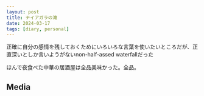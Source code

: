 ```yaml
---
layout: post
title: ナイアガラの滝
date: 2024-03-17
tags: [diary, personal]
---
```


正確に自分の感情を残しておくためにいろいろな言葉を使いたいところだが、正直深いとしか言いようがないnon-half-assed waterfallだった

ほんで夜食べた中華の居酒屋は全品美味かった。全品。
## Media

<div style="display: flex; flex-wrap: wrap; gap: 10px;"><img src="https://lh3.googleusercontent.com/lr/AAJ1LKcEC38eGCUthrpOEx75U2sq-dJrrojTW-s9wlBvPoIHehKXMlliwEjqe8huGqO_JO_XVbuLoRpo2_aJRR5anB342ukgtwp1I4Ik7YFHzU7jzlwb4_2GI1busKtz8YdgRZ_Xc3qNXxDjURBXCimXC8Dt4zs9mRE_uhAJUjNO-HpqIHOUy2oaKM4JJYE8S_1HLYw6wEjYPyCj47M0Y3DZ2bei9d5luqq5W_U90RetZ0nRkrz2Jz5YYaFVl-MB6NEf6ApfscYlAlKq0hxLWZ6_CNJ4Rp-1kKzsgLEi2Ui8yPcUnAY0v94nF-Xi8DAmZtr-dh9T3m3RsQoP1DV9ZDS-nhzD92X0obqSuU9bbMnxye0cv2qOVQMoWor8aC7AEZZjkWwQN1v9f_hKfOmNvM6zRBErpJ031HzJFKs5QMz8VwhdViOJ-BXjlJ7VcOSjr9JCgeDkrP-Y5_agWt-8Rjcn7W_dvahEluO29VucppSB9HV5DXcv_E2iIBh2Z3JAJ-IPLSu_dV4YOvqowtRKY3S1uF94jzjLtabbwshEB0RKR_k8Qe1tJl5PiP-RiTgqQpiZft0QsKizjQXR9JSfBtu_GEkAQUySz0OgesQY8d1WboFV1p96WpNq9PHXJuyYomv_9epaBwAk25PsOKa-x-Ji9IABippUfesepydT17faID9JrQiZEf5J9oCGM3DF6lVV9CBMx9UGxEgA6QOOVRIzpRjPA92nyyrWYskv61ytHn9biPwne8cM6pzM6rwxSgzoa4ef5qB5BwyoJ37wbFy0e9e_qfoYMJw_Q3Zi49bc2MgtQqUIzoLMgYz7YjZkQ6VkIoZNAfHc8F-TJfBIKAzAbeO7P7byJgL8DvE6f6FX_1t1BYFzpefzZUFl9yLIUkyBzLh-qPh7z8k5_IwmROPMXNISTV1EdbpZlebc3xGFXTwU1qkc8hCRSp2NJrGSu8oZNHOzaU7_WiyRPp9s8mzSkprM_Ke7VQ" alt="" style="max-width: 100%; height: auto;"> <img src="https://lh3.googleusercontent.com/lr/AAJ1LKdP04fFttuqOLU7bJjkMMKJfPGzcp6OFbl3ROoRlW8zqkK0HcvQ95FyLdrVzrS4wd19ofBAoo54LeBfoNx1imETanR6NiSVnwz84H-geBqhBNnOFS1t44ac05u7siGwFmlTL0tXiTEcp-e3ZjmJ5CI-_N20_w-lggq082-xOVWQCxyKUBsTNUtOgUvcyK4eTTF5oBfW9G5jJmq30LW9K7gEWfKEbPeRTfecREYYVcKJ3gVsYzUZId8SzFk3oGwZ7MD2S2txy9ypPK0IX9KtK7JIZnG8-H8cqxN-4fLqcgphFyfq6cLUWohcyd01pPdzxoMzd5vKk48OPEOkvN5zIV0rdO2IMOGVMP-Enh6cNpfJiNWgDccwMFG_QsTiMNlJOHHDjyhMQyVSMNHltJqoejAZmtGWzmxTN96WW8EBxU719ScGhcbfJnlWXuCcGfyTz6qNU11JxJVYu6lnfPQNMAsxyYNx7SsViPD-COFRwZudFjazZfg7Dqk8RMo8IlZ960kLw3amYZTtnIeaUdhNQMDvkdVxXBYJjKAc4VjGbxmGVh8d4P6nbA192YF7DCs49EOwg_SXUvwyQ2SXGMSg0hDPprSlsPylSYr1O64Zs5j72gp8Zfs0zCwZktnS2IE9OtSmU-QiLjPMq1GhHJ_EX7nWw7ArrCOQofND_fSmL8NuOZ2O2FrthkW9lNKDcKgRtjiUkuxogzeRzZXrcZ6zhH-AHP-aMtfJT6pVDA3VVEA1PuXoQEskbLy5yK_l056z-ePDuXdjUzWGYDnlI8QzvNe534EeEFecO0MZjOZ4NvHl0iRs1XGYDjgfEy5xzZEAqmPt0XuhGe0Jb83ogn-XLRJt9V-D0fl3FGwsvziR1Q6iDKF97dfKqbgZM3i2HEEaUUCL0fFh5l8Ur70piNBqtuVEQQ-Rf_hmb8g1NF6ICBpBC-LPRbaVgnhI2BH7tUCDdBWM3c4_FiQxpfmau3Qa1DxktpMoww" alt="" style="max-width: 100%; height: auto;"> <img src="https://lh3.googleusercontent.com/lr/AAJ1LKd96uZg1_9LJ6PmHGwX4N8_BgNz6uWoOeubptIu5KMr64z8TSBGjRb_nEPmiG4oNs5Z989iSUZXPPSBILl2GyCT3X81f3B7c8akuM1RefS2HwIjzfvSjA6Qb7PL5G6Oui_kakrk4eQdce_dJpi8ZT-UBU8wGZimkHF-lGdfm7mCeYj0KKJ2kLqUuN48CyVOkP0_wH2TlLi5qcm3LiXNUGXFFw9lsLoFSA3evntJ8_xDMZLyjwwzxsi3WYa8OvVSs_sIpeStpBCPIAaHkgZou0cAO2g8riJEEuxZzff0dLtOfyz6pIzRhI7ErG3rqSBALvLl7B3JRmo2lFUt0y4QaBlSlWYGVNVeV9tBFJmNBc8hwXx91Mez3zr5NNIyqyYyt8Na5-wUYonnzVLKbob2FfH7ugd-NtTmnbe_vJKrfAHaN6NK9e908XydP_7TQHX8R1tikCKunPUDxQZaFqawMzDhYJawDNwTJUoZkpDBf7a_DdAp1gB1dxjS7ijHXMFbauX2X1qMw6HNBS5UBPbRHWLkBk7XV8w5z7aFi9CpPBCFQtOycQ6L2eOYUd6tRU57efHFxxEBoc74DmpjCYzOsVI45z-kDVuUQ8aa1HzXflkz5rrNhAhtNIhN7EZ6dk0w4rknTYKgxOSm6HcypfDVYgeLyGmwo_FedapyRQ-wnbCalgQK4zqdue0ClfgG94yTx6bfaLFwFGdQ7bEdAr6jju4ikW9l6WMzjI03bX4g_v75dF8G7rmY3SzfhxvCp-ObXimIrEXutA1FOSc89lmYfrva9Z-UV7QsZPuZZqBsTSMiMTor-DTJWn4QJioC6BdgH0Qls7CGcsMXK5n7Mfm-mDeMRAd_yedojbDIv76rALH65kLUBBrMyAOYd2cPjfv1szs02Xb5n6rwVCiDE_5BQ36hgy5gAOyEvL6SOBkmQCSmLd6W-IHuokO-V7ExXPDDCkAB__seLLKVhJFRWr7f-y0MRJf2Nw" alt="" style="max-width: 100%; height: auto;"></div>
